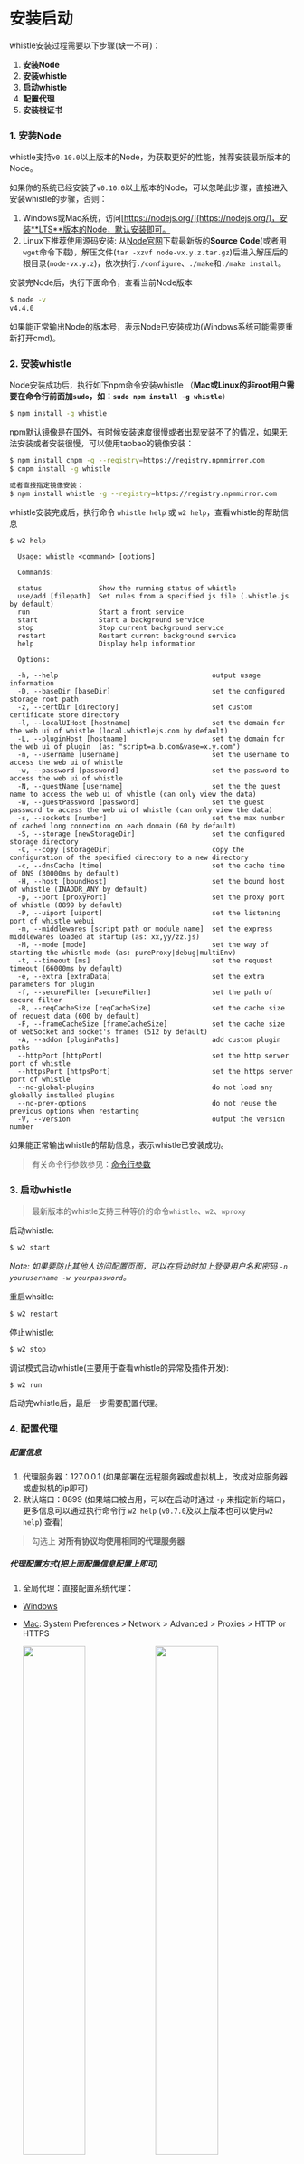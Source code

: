 # 安装启动

whistle安装过程需要以下步骤(缺一不可)：
1. **安装Node**
2. **安装whistle**
3. **启动whistle**
4. **配置代理**
5. **安装根证书**

### 1. 安装Node

whistle支持`v0.10.0`以上版本的Node，为获取更好的性能，推荐安装最新版本的Node。

如果你的系统已经安装了`v0.10.0`以上版本的Node，可以忽略此步骤，直接进入安装whistle的步骤，否则：

1. Windows或Mac系统，访问[https://nodejs.org/](https://nodejs.org/)，安装**LTS**版本的Node，默认安装即可。
2. Linux下推荐使用源码安装: 从[Node官网](https://nodejs.org/en/download/)下载最新版的**Source Code**(或者用`wget`命令下载)，解压文件(`tar -xzvf node-vx.y.z.tar.gz`)后进入解压后的根目录(`node-vx.y.z`)，依次执行`./configure`、`./make`和`./make install`。

安装完Node后，执行下面命令，查看当前Node版本

```sh
$ node -v
v4.4.0
```
如果能正常输出Node的版本号，表示Node已安装成功(Windows系统可能需要重新打开cmd)。

### 2. 安装whistle

Node安装成功后，执行如下npm命令安装whistle （**Mac或Linux的非root用户需要在命令行前面加`sudo`，如：`sudo npm install -g whistle`**）

```sh
$ npm install -g whistle
```

npm默认镜像是在国外，有时候安装速度很慢或者出现安装不了的情况，如果无法安装或者安装很慢，可以使用taobao的镜像安装：

```sh
$ npm install cnpm -g --registry=https://registry.npmmirror.com
$ cnpm install -g whistle

或者直接指定镜像安装：
$ npm install whistle -g --registry=https://registry.npmmirror.com
```

whistle安装完成后，执行命令 `whistle help` 或 `w2 help`，查看whistle的帮助信息

```
$ w2 help

  Usage: whistle <command> [options]

  Commands:

  status              Show the running status of whistle
  use/add [filepath]  Set rules from a specified js file (.whistle.js by default)
  run                 Start a front service
  start               Start a background service
  stop                Stop current background service
  restart             Restart current background service
  help                Display help information

  Options:

  -h, --help                                      output usage information
  -D, --baseDir [baseDir]                         set the configured storage root path
  -z, --certDir [directory]                       set custom certificate store directory
  -l, --localUIHost [hostname]                    set the domain for the web ui of whistle (local.whistlejs.com by default)
  -L, --pluginHost [hostname]                     set the domain for the web ui of plugin  (as: "script=a.b.com&vase=x.y.com")
  -n, --username [username]                       set the username to access the web ui of whistle
  -w, --password [password]                       set the password to access the web ui of whistle
  -N, --guestName [username]                      set the the guest name to access the web ui of whistle (can only view the data)
  -W, --guestPassword [password]                  set the guest password to access the web ui of whistle (can only view the data)
  -s, --sockets [number]                          set the max number of cached long connection on each domain (60 by default)
  -S, --storage [newStorageDir]                   set the configured storage directory
  -C, --copy [storageDir]                         copy the configuration of the specified directory to a new directory
  -c, --dnsCache [time]                           set the cache time of DNS (30000ms by default)
  -H, --host [boundHost]                          set the bound host of whistle (INADDR_ANY by default)
  -p, --port [proxyPort]                          set the proxy port of whistle (8899 by default)
  -P, --uiport [uiport]                           set the listening port of whistle webui
  -m, --middlewares [script path or module name]  set the express middlewares loaded at startup (as: xx,yy/zz.js)
  -M, --mode [mode]                               set the way of starting the whistle mode (as: pureProxy|debug|multiEnv)
  -t, --timeout [ms]                              set the request timeout (66000ms by default)
  -e, --extra [extraData]                         set the extra parameters for plugin
  -f, --secureFilter [secureFilter]               set the path of secure filter
  -R, --reqCacheSize [reqCacheSize]               set the cache size of request data (600 by default)
  -F, --frameCacheSize [frameCacheSize]           set the cache size of webSocket and socket's frames (512 by default)
  -A, --addon [pluginPaths]                       add custom plugin paths
  --httpPort [httpPort]                           set the http server port of whistle
  --httpsPort [httpsPort]                         set the https server port of whistle
  --no-global-plugins                             do not load any globally installed plugins
  --no-prev-options                               do not reuse the previous options when restarting
  -V, --version                                   output the version number

```

如果能正常输出whistle的帮助信息，表示whistle已安装成功。

> 有关命令行参数参见：[命令行参数](options.html)


### 3. 启动whistle

>最新版本的whistle支持三种等价的命令`whistle`、`w2`、`wproxy`

启动whistle:
```sh
$ w2 start
```

*Note: 如果要防止其他人访问配置页面，可以在启动时加上登录用户名和密码 `-n yourusername -w yourpassword`。*

重启whsitle:
```sh
$ w2 restart
```

停止whistle:
```sh
$ w2 stop
```

调试模式启动whistle(主要用于查看whistle的异常及插件开发):
```sh
$ w2 run
```

启动完whistle后，最后一步需要配置代理。

### 4. 配置代理

##### 配置信息

1. 代理服务器：127.0.0.1 (如果部署在远程服务器或虚拟机上，改成对应服务器或虚拟机的ip即可)
2. 默认端口：8899 (如果端口被占用，可以在启动时通过 `-p` 来指定新的端口，更多信息可以通过执行命令行 `w2 help` (`v0.7.0`及以上版本也可以使用`w2 help`) 查看)

> 勾选上 **对所有协议均使用相同的代理服务器**

##### 代理配置方式(把上面配置信息配置上即可)

1. 全局代理：直接配置系统代理：
  * [Windows](http://jingyan.baidu.com/article/0aa22375866c8988cc0d648c.html) 
  * [Mac](http://jingyan.baidu.com/article/a378c960849144b3282830dc.html): System Preferences > Network > Advanced > Proxies > HTTP or HTTPS
    <div>
      <img src='./img/mac-proxy-1.jpg' width='48%' />
      <img src='./img/mac-proxy-2.jpg' width='48%' />
    </div>
  * Linux: Settings > Network > VPN > Network Proxy > Manual

    <div>
      <img src='./img/linux-proxy-1.jpg' width='48%' />
      <img src='./img/linux-proxy-2.jpg' width='48%' />
    </div>

2. 浏览器代理：安装浏览器代理插件 (**推荐**)

	* 安装Chrome代理插件：推荐安装[SwitchyOmega](https://chrome.google.com/webstore/detail/padekgcemlokbadohgkifijomclgjgif)

    <div><img src='./img/switchyomega.jpg' /></div>
	* Firefox: 地址栏输入访问 `about:preferences`，找到 `Network Proxy`，选择 `手动代理配置(Manual proxy configuration)`，输入代理服务器地址、端口，保存

    <div>
      <img src='./img/firefox-proxy-1.jpg' width='48%' />
      <img src='./img/firefox-proxy-2.jpg' width='48%' />
    </div>

3. 移动端需要在`设置`中配置当前Wi-Fi的代理，以 iOS 为例：

  <div><img src='./img/iOS-proxy-all.jpg' /></div>


PS: 如果配置完代理，手机无法访问，可能是whistle所在的电脑防火墙限制了远程访问whistle的端口，关闭防火墙或者设置白名单：[http://jingyan.baidu.com/article/870c6fc317cae7b03ee4be48.html](http://jingyan.baidu.com/article/870c6fc317cae7b03ee4be48.html)


### 访问配置页面

启动whistle及配置完代理后，用**Chrome浏览器(由于css兼容性问题界面只支持Chrome浏览器)**访问配置页面，如果能正常打开页面，whistle安装启动完毕，可以开始使用。

可以通过以下两种方式来访问配置页面：
* 方式1：域名访问 [http://local.whistlejs.com/](http://local.whistlejs.com/)
* 方式2：通过ip+端口来访问，形式如 `http://whistleServerIP:whistlePort/` e.g. [http://127.0.0.1:8899](http://127.0.0.1:8899)
* 方式2：通过命令行参数 `-P xxxx` 自定义webui的端口(`xxxx`表示要设置的端口号)，自定义端口支持上述两种方式访问，也支持 [http://127.0.0.1:xxxx](http://127.0.0.1:xxxx)

### 5. 安装根证书
安装证书请参考文档: [http://wproxy.org/whistle/webui/https.html](http://wproxy.org/whistle/webui/https.html)
